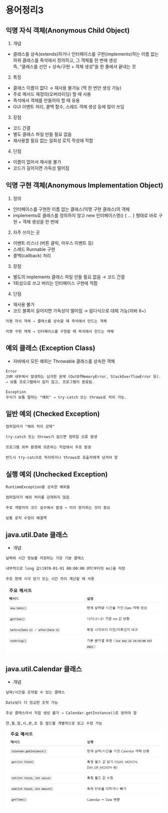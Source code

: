 # 용어정리3  

## 익명 자식 객체(Anonymous Child Object)  
1. 개념
- 클래스를 상속(extends)하거나 인터페이스를 구현(implements)하는 이름 없는 하위 클래스를 즉석에서 정의하고, 그 객체를 한 번에 생성  
즉, “클래스를 선언 + 상속/구현 + 객체 생성”을 한 줄에서 끝내는 것

2. 특징  
- 클래스 이름이 없다 → 재사용 불가능 (딱 한 번만 생성 가능)
- 주로 메서드 재정의(오버라이딩) 할 때 사용
- 즉석에서 객체를 만들어야 할 때 유용
- GUI 이벤트 처리, 콜백 함수, 스레드 객체 생성 등에 많이 쓰임  

3. 장점
- 코드 간결
- 별도 클래스 파일 만들 필요 없음
- 재사용할 필요 없는 일회성 로직 작성에 적합

4. 단점
- 이름이 없어서 재사용 불가
- 코드가 길어지면 가독성 떨어짐 

## 익명 구현 객체(Anonymous Implementation Object)  
1. 정의
- 인터페이스를 구현한 이름 없는 클래스(익명 구현 클래스)의 객체
- implements로 클래스를 정의하지 않고 new 인터페이스명() { ... } 형태로 바로 구현 + 객체 생성을 한 번에  

2. 자주 쓰이는 곳  
- 이벤트 리스너 (버튼 클릭, 마우스 이벤트 등)
- 스레드 Runnable 구현
- 콜백(callback) 처리

3. 장점
- 별도의 implements 클래스 파일 만들 필요 없음 → 코드 간결
- 1회성으로 쓰고 버리는 인터페이스 구현에 적합

4. 단점
- 재사용 불가
- 코드 블록이 길어지면 가독성이 떨어짐 → 람다식으로 대체 가능(자바 8+)  

```
익명 자식 객체 → 클래스를 상속할 때 즉석에서 만드는 객체

익명 구현 객체 → 인터페이스를 구현할 때 즉석에서 만드는 객체
```

## 예외 클래스 (Exception Class)
- 자바에서 모든 예외는 Throwable 클래스를 상속한 객체
```
Error
JVM 내부에서 발생하는 심각한 문제 (OutOfMemoryError, StackOverflowError 등).
→ 보통 프로그램에서 잡지 않고, 프로그램이 종료됨.

Exception
우리가 보통 말하는 "예외" → try-catch 또는 throws로 처리 가능.
```

## 일반 예외 (Checked Exception)
```
컴파일러가 "예외 처리 강제"

try-catch 또는 throws가 없으면 컴파일 오류 발생

프로그램 외부 환경에 의존하는 작업에서 주로 발생

반드시 try-catch로 처리하거나 throws로 호출자에게 넘겨야 함
```

## 실행 예외 (Unchecked Exception)
```
RuntimeException을 상속한 예외들

컴파일러가 예외 처리를 강제하지 않음

주로 개발자의 코드 실수에서 발생 → 미리 방지하는 것이 중요

보통 로직 수정이 해결책
```

## java.util.Date 클래스
- 개념
```
날짜와 시간 정보를 저장하는 가장 기본 클래스

내부적으로 long 값(1970-01-01 00:00:00 UTC부터의 ms)을 저장

주로 현재 시각 얻기 또는 시간 차이 계산할 때 사용
```
![alt text](/img/image-96.png)  

## java.util.Calendar 클래스
- 개념
```
날짜/시간을 조작할 수 있는 클래스

Date보다 더 정교한 조작 가능

추상 클래스라서 직접 생성 불가 → Calendar.getInstance()로 얻어야 함

연,월,일,시,분,초 등 필드를 개별적으로 읽고 수정 가능
```
![alt text](/img/image-97.png)

